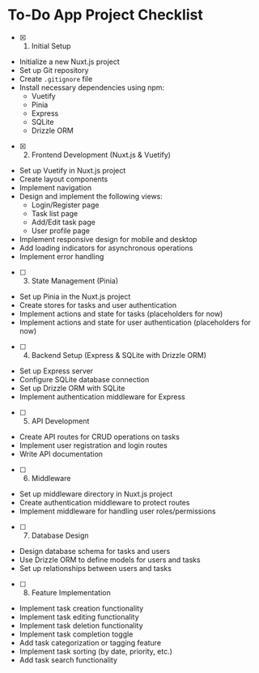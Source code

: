 # To-Do App Project Checklist

- [x] 1. Initial Setup 
- Initialize a new Nuxt.js project
- Set up Git repository
- Create `.gitignore` file
- Install necessary dependencies using npm:
  - Vuetify
  - Pinia
  - Express
  - SQLite
  - Drizzle ORM

- [x] 2. Frontend Development (Nuxt.js & Vuetify) 
- Set up Vuetify in Nuxt.js project
- Create layout components
- Implement navigation
- Design and implement the following views:
  - Login/Register page
  - Task list page
  - Add/Edit task page
  - User profile page
- Implement responsive design for mobile and desktop
- Add loading indicators for asynchronous operations
- Implement error handling

- [ ] 3. State Management (Pinia) 
- Set up Pinia in the Nuxt.js project
- Create stores for tasks and user authentication
- Implement actions and state for tasks (placeholders for now)
- Implement actions and state for user authentication (placeholders for now)

- [ ] 4. Backend Setup (Express & SQLite with Drizzle ORM) 
- Set up Express server
- Configure SQLite database connection
- Set up Drizzle ORM with SQLite
- Implement authentication middleware for Express

- [ ] 5. API Development 
- Create API routes for CRUD operations on tasks
- Implement user registration and login routes
- Write API documentation

- [ ] 6. Middleware 
- Set up middleware directory in Nuxt.js project
- Create authentication middleware to protect routes
- Implement middleware for handling user roles/permissions

- [ ] 7. Database Design 
- Design database schema for tasks and users
- Use Drizzle ORM to define models for users and tasks
- Set up relationships between users and tasks

- [ ] 8. Feature Implementation 
- Implement task creation functionality
- Implement task editing functionality
- Implement task deletion functionality
- Implement task completion toggle
- Add task categorization or tagging feature
- Implement task sorting (by date, priority, etc.)
- Add task search functionality




